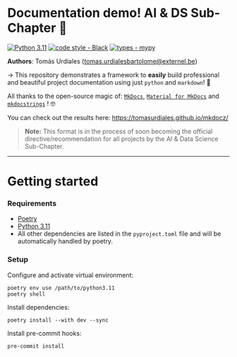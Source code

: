 # Documentation demo! AI & DS Sub-Chapter 🚀

[![Python 3.11](https://img.shields.io/badge/python-3.11-blue.svg)](https://www.python.org/downloads/release/python-3100/)
[![code style - Black](https://img.shields.io/badge/code%20style-black-000000.svg)](https://github.com/psf/black)
[![types - mypy](https://img.shields.io/badge/types-Mypy-blue.svg)](https://github.com/python/mypy)

**Authors**: Tomás Urdiales ([tomas.urdialesbartolome@externel.be](mailto:tomas.urdialesbartolome@externel.be))

→ This repository demonstrates a framework to **easily** build professional and beautiful project documentation using just `python` and `markdown`! 🚀

All thanks to the open-source magic of: [`MkDocs`](https://www.mkdocs.org/), [`Material for MkDocs`](https://squidfunk.github.io/mkdocs-material/) and [`mkdocstrings`](https://mkdocstrings.github.io/) ! 🤓

You can check out the results here:
https://tomasurdiales.github.io/mkdocz/

> **Note:**
> This format is in the process of soon becoming the official directive/recommendation for all projects by the AI & Data Science Sub-Chapter.

---

# Getting started

###  Requirements

- [Poetry](https://python-poetry.org/)
- [Python 3.11](https://www.python.org/downloads/release/python-3110/)
- All other dependencies are listed in the `pyproject.toml` file and will be automatically handled by poetry.


### Setup

Configure and activate virtual environment:
```console
poetry env use /path/to/python3.11
poetry shell
```

Install dependencies:
```console
poetry install --with dev --sync
```

Install pre-commit hooks:
```console
pre-commit install
```